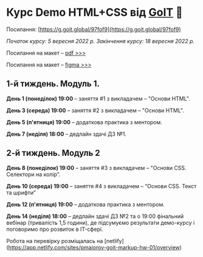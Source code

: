 # Курс Demo HTML+CSS від [GoIT](https://goit.ua/?lang=uk) 🚀

Посилання: [https://g.goit.global/97fof9](https://g.goit.global/97fof9)

_Початок курсу: 5 вересня 2022 р._
_Закінчення курсу: 18 вересня 2022 р._

Посилання на макет – [pdf >>>](/files/webstudio.pdf)

Посилання на макет – [figma >>>](https://www.figma.com/file/epRDm7u80zn0M4hxdTxo2n/Web-Studio-Version-2.1)


## 1-й тиждень. Модуль 1.

**День 1 (понеділок) 19:00** – заняття #1 з викладачем – "Основи HTML".

**День 3 (середа) 19:00** – заняття #2 з викладачем – "Основи HTML".

**День 5 (п'ятниця) 19:00** – додаткова практика з ментором.

**День 7 (неділя) 18:00** – дедлайн здачі ДЗ №1.

## 2-й тиждень. Модуль 2

**День 8 (понеділок) 19:00** – заняття #3 з викладачем – "Основи CSS. Селектори на колір”.

**День 10 (середа) 19:00** – заняття #4 з викладачем – “Основи CSS. Текст та шрифти”

**День 12 (п'ятниця) 19:00** – додаткова практика з ментором.

**День 14 (неділя) 18:00** – дедлайн здачі ДЗ №2 та о 19:00 фінальний вебінар (тривалість 1,5 години), де підсумуємо результати демо-курсу і поговоримо про розвиток в IT-сфері.

Робота на перевірку розміщалась на [netlify] (https://app.netlify.com/sites/pmaiorov-goit-markup-hw-01/overview)
